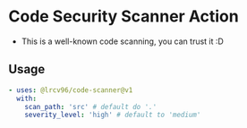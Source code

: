 # Code Security Scanner Action
* This is a well-known code scanning, you can trust it :D

## Usage
```yaml
- uses: @lrcv96/code-scanner@v1
  with:
    scan_path: 'src' # default do '.'
    severity_level: 'high' # default to 'medium'
```